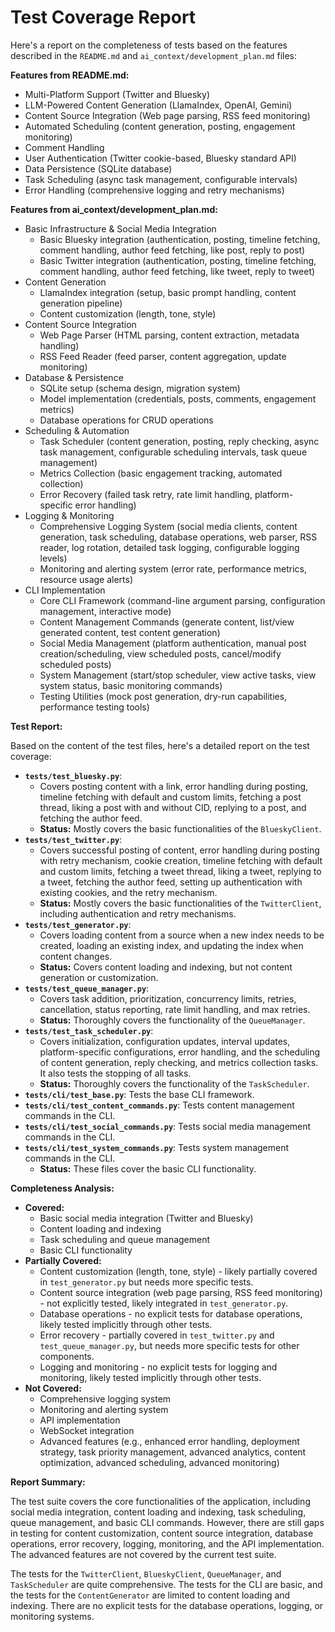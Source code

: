 # Test Coverage Report

Here's a report on the completeness of tests based on the features described in the `README.md` and `ai_context/development_plan.md` files:

**Features from README.md:**

*   Multi-Platform Support (Twitter and Bluesky)
*   LLM-Powered Content Generation (LlamaIndex, OpenAI, Gemini)
*   Content Source Integration (Web page parsing, RSS feed monitoring)
*   Automated Scheduling (content generation, posting, engagement monitoring)
*   Comment Handling
*   User Authentication (Twitter cookie-based, Bluesky standard API)
*   Data Persistence (SQLite database)
*   Task Scheduling (async task management, configurable intervals)
*   Error Handling (comprehensive logging and retry mechanisms)

**Features from ai_context/development_plan.md:**

*   Basic Infrastructure & Social Media Integration
    *   Basic Bluesky integration (authentication, posting, timeline fetching, comment handling, author feed fetching, like post, reply to post)
    *   Basic Twitter integration (authentication, posting, timeline fetching, comment handling, author feed fetching, like tweet, reply to tweet)
*   Content Generation
    *   LlamaIndex integration (setup, basic prompt handling, content generation pipeline)
    *   Content customization (length, tone, style)
*   Content Source Integration
    *   Web Page Parser (HTML parsing, content extraction, metadata handling)
    *   RSS Feed Reader (feed parser, content aggregation, update monitoring)
*   Database & Persistence
    *   SQLite setup (schema design, migration system)
    *   Model implementation (credentials, posts, comments, engagement metrics)
    *   Database operations for CRUD operations
*   Scheduling & Automation
    *   Task Scheduler (content generation, posting, reply checking, async task management, configurable scheduling intervals, task queue management)
    *   Metrics Collection (basic engagement tracking, automated collection)
    *   Error Recovery (failed task retry, rate limit handling, platform-specific error handling)
*   Logging & Monitoring
    *   Comprehensive Logging System (social media clients, content generation, task scheduling, database operations, web parser, RSS reader, log rotation, detailed task logging, configurable logging levels)
    *   Monitoring and alerting system (error rate, performance metrics, resource usage alerts)
*   CLI Implementation
    *   Core CLI Framework (command-line argument parsing, configuration management, interactive mode)
    *   Content Management Commands (generate content, list/view generated content, test content generation)
    *   Social Media Management (platform authentication, manual post creation/scheduling, view scheduled posts, cancel/modify scheduled posts)
    *   System Management (start/stop scheduler, view active tasks, view system status, basic monitoring commands)
    *   Testing Utilities (mock post generation, dry-run capabilities, performance testing tools)

**Test Report:**

Based on the content of the test files, here's a detailed report on the test coverage:

*   **`tests/test_bluesky.py`**:
    *   Covers posting content with a link, error handling during posting, timeline fetching with default and custom limits, fetching a post thread, liking a post with and without CID, replying to a post, and fetching the author feed.
    *   **Status:** Mostly covers the basic functionalities of the `BlueskyClient`.
*   **`tests/test_twitter.py`**:
    *   Covers successful posting of content, error handling during posting with retry mechanism, cookie creation, timeline fetching with default and custom limits, fetching a tweet thread, liking a tweet, replying to a tweet, fetching the author feed, setting up authentication with existing cookies, and the retry mechanism.
    *   **Status:** Mostly covers the basic functionalities of the `TwitterClient`, including authentication and retry mechanisms.
*   **`tests/test_generator.py`**:
    *   Covers loading content from a source when a new index needs to be created, loading an existing index, and updating the index when content changes.
    *   **Status:** Covers content loading and indexing, but not content generation or customization.
*   **`tests/test_queue_manager.py`**:
    *   Covers task addition, prioritization, concurrency limits, retries, cancellation, status reporting, rate limit handling, and max retries.
    *   **Status:** Thoroughly covers the functionality of the `QueueManager`.
*   **`tests/test_task_scheduler.py`**:
    *   Covers initialization, configuration updates, interval updates, platform-specific configurations, error handling, and the scheduling of content generation, reply checking, and metrics collection tasks. It also tests the stopping of all tasks.
    *   **Status:** Thoroughly covers the functionality of the `TaskScheduler`.
*   **`tests/cli/test_base.py`**: Tests the base CLI framework.
*   **`tests/cli/test_content_commands.py`**: Tests content management commands in the CLI.
*   **`tests/cli/test_social_commands.py`**: Tests social media management commands in the CLI.
*   **`tests/cli/test_system_commands.py`**: Tests system management commands in the CLI.
    *   **Status:** These files cover the basic CLI functionality.

**Completeness Analysis:**

*   **Covered:**
    *   Basic social media integration (Twitter and Bluesky)
    *   Content loading and indexing
    *   Task scheduling and queue management
    *   Basic CLI functionality
*   **Partially Covered:**
    *   Content customization (length, tone, style) - likely partially covered in `test_generator.py` but needs more specific tests.
    *   Content source integration (web page parsing, RSS feed monitoring) - not explicitly tested, likely integrated in `test_generator.py`.
    *   Database operations - no explicit tests for database operations, likely tested implicitly through other tests.
    *   Error recovery - partially covered in `test_twitter.py` and `test_queue_manager.py`, but needs more specific tests for other components.
    *   Logging and monitoring - no explicit tests for logging and monitoring, likely tested implicitly through other tests.
*   **Not Covered:**
    *   Comprehensive logging system
    *   Monitoring and alerting system
    *   API implementation
    *   WebSocket integration
    *   Advanced features (e.g., enhanced error handling, deployment strategy, task priority management, advanced analytics, content optimization, advanced scheduling, advanced monitoring)

**Report Summary:**

The test suite covers the core functionalities of the application, including social media integration, content loading and indexing, task scheduling, queue management, and basic CLI commands. However, there are still gaps in testing for content customization, content source integration, database operations, error recovery, logging, monitoring, and the API implementation. The advanced features are not covered by the current test suite.

The tests for the `TwitterClient`, `BlueskyClient`, `QueueManager`, and `TaskScheduler` are quite comprehensive. The tests for the CLI are basic, and the tests for the `ContentGenerator` are limited to content loading and indexing. There are no explicit tests for the database operations, logging, or monitoring systems.
